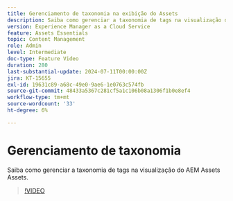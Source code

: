 ```yaml
---
title: Gerenciamento de taxonomia na exibição do Assets
description: Saiba como gerenciar a taxonomia de tags na visualização do AEM Assets Assets.
version: Experience Manager as a Cloud Service
feature: Assets Essentials
topic: Content Management
role: Admin
level: Intermediate
doc-type: Feature Video
duration: 280
last-substantial-update: 2024-07-11T00:00:00Z
jira: KT-15655
exl-id: 19631c89-a68c-49e0-9ae6-1e0763c574fb
source-git-commit: 48433a5367c281cf5a1c106b08a1306f1b0e8ef4
workflow-type: tm+mt
source-wordcount: '33'
ht-degree: 6%

---
```


# Gerenciamento de taxonomia

Saiba como gerenciar a taxonomia de tags na visualização do AEM Assets Assets.

>[!VIDEO](https://video.tv.adobe.com/v/3447371/?learn=on&captions=por_br)
